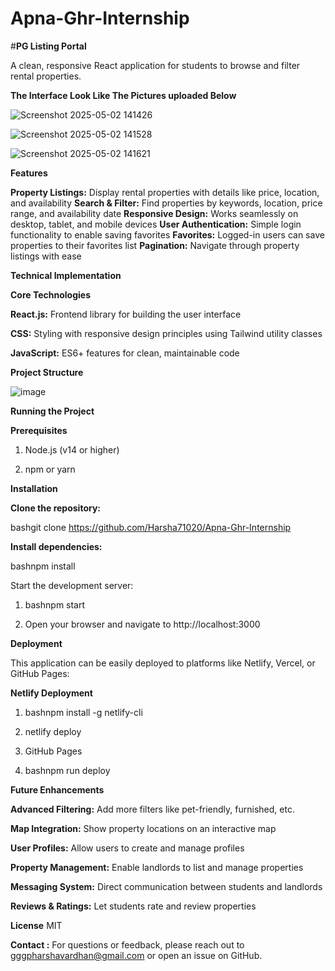 # Apna-Ghr-Internship

#**PG Listing Portal**

A clean, responsive React application for students to browse and filter rental properties.

**The Interface Look Like The Pictures uploaded Below**

![Screenshot 2025-05-02 141426](https://github.com/user-attachments/assets/4b16ac92-892b-40d2-bbca-63804832a53c)

![Screenshot 2025-05-02 141528](https://github.com/user-attachments/assets/2eadd77c-c0c9-49db-b09c-93277a341bc6)

![Screenshot 2025-05-02 141621](https://github.com/user-attachments/assets/838d6e41-bfce-4e29-a0e2-344380396cf1)


**Features**

**Property Listings:** Display rental properties with details like price, location, and availability
**Search & Filter:** Find properties by keywords, location, price range, and availability date
**Responsive Design:** Works seamlessly on desktop, tablet, and mobile devices
**User Authentication:** Simple login functionality to enable saving favorites
**Favorites:** Logged-in users can save properties to their favorites list
**Pagination:** Navigate through property listings with ease

**Technical Implementation**

**Core Technologies**

**React.js:** Frontend library for building the user interface

**CSS:** Styling with responsive design principles using Tailwind utility classes

**JavaScript:** ES6+ features for clean, maintainable code

**Project Structure**

![image](https://github.com/user-attachments/assets/d152123b-6d51-4d46-891a-8fbdcd1f536a)


**Running the Project**

**Prerequisites**

1) Node.js (v14 or higher)

2) npm or yarn

**Installation**

**Clone the repository:**

bashgit clone https://github.com/Harsha71020/Apna-Ghr-Internship

**Install dependencies:**

bashnpm install


Start the development server:

1) bashnpm start

2) Open your browser and navigate to http://localhost:3000

**Deployment**

This application can be easily deployed to platforms like Netlify, Vercel, or GitHub Pages:

**Netlify Deployment**

1) bashnpm install -g netlify-cli

2) netlify deploy

3) GitHub Pages

4) bashnpm run deploy


**Future Enhancements**

**Advanced Filtering:** Add more filters like pet-friendly, furnished, etc.

**Map Integration:** Show property locations on an interactive map

**User Profiles:** Allow users to create and manage profiles

**Property Management:** Enable landlords to list and manage properties

**Messaging System:** Direct communication between students and landlords

**Reviews & Ratings:** Let students rate and review properties


**License**
MIT


**Contact :** 
For questions or feedback, please reach out to gggpharshavardhan@gmail.com or open an issue on GitHub.
